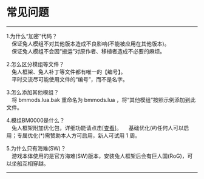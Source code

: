 # 常见问题

------

  
1.为什么“加密”代码？  
　保证兔人模组不对其他版本造成不良影响(不能被应用在其他版本)。  
　保证兔人模组不会因“搬运”对原作者、移植者造成不必要的麻烦。  
  
2.怎么区分模组等文件？  
　兔人框架、兔人补丁等文件都有唯一的【编号】。  
　平时交流尽可能使用文件的“编号”，而不是名字。  
  
3.怎么添加其他模组？  
　将 bmmods.lua.bak 重命名为 bmmods.lua ，将“其他模组”按照示例添加到此文件。  
  
4.模组BM0000是什么？  
　兔人框架附加优化包，详细功能请点击[[查看]][WWW2]。
　基础优化(#)任何人可以启用；专属优化(*)需赞助本人方可启用，新人可试用 1 周。  
  
5.为什么只有海难(SW)？  
　游戏本体使用的是官方海难(SW)版本，安装兔人框架后会有巨人国(RoG)，可以坐船互相穿越。  

------


[注释]: 网页内容到此结束，以下全为链接。

[WWW1]: ../markdown/get.html?url=logs
[WWW2]: ../markdown/get.html?url=0000
[WWW3]: ../markdown/get.html?url=help
[WWW4]: ../mods.html